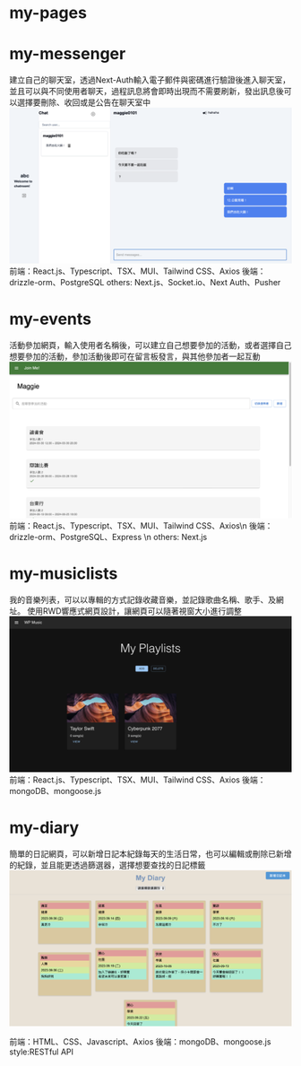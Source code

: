 # my-pages

# my-messenger
建立自己的聊天室，透過Next-Auth輸入電子郵件與密碼進行驗證後進入聊天室，並且可以與不同使用者聊天，過程訊息將會即時出現而不需要刷新，發出訊息後可以選擇要刪除、收回或是公告在聊天室中
![image](https://github.com/maggie0101/my-pages/blob/main/my-messenger-screenshot.png)
前端：React.js、Typescript、TSX、MUI、Tailwind CSS、Axios
後端：drizzle-orm、PostgreSQL
others: Next.js、Socket.io、Next Auth、Pusher

# my-events
活動參加網頁，輸入使用者名稱後，可以建立自己想要參加的活動，或者選擇自己想要參加的活動，參加活動後即可在留言板發言，與其他參加者一起互動
![image](https://github.com/maggie0101/my-pages/blob/main/my-events-screenshot.png)
前端：React.js、Typescript、TSX、MUI、Tailwind CSS、Axios\n
後端：drizzle-orm、PostgreSQL、Express \n
others: Next.js


# my-musiclists
我的音樂列表，可以以專輯的方式記錄收藏音樂，並記錄歌曲名稱、歌手、及網址。
使用RWD響應式網頁設計，讓網頁可以隨著視窗大小進行調整
![image](https://github.com/maggie0101/my-pages/blob/main/my-musiclist-screenshot.png)
前端：React.js、Typescript、TSX、MUI、Tailwind CSS、Axios
後端：mongoDB、mongoose.js



# my-diary
簡單的日記網頁，可以新增日記本紀錄每天的生活日常，也可以編輯或刪除已新增的紀錄，並且能更透過篩選器，選擇想要查找的日記標籤
![image](https://github.com/maggie0101/my-pages/blob/main/my-diary-screenshot.png)

前端：HTML、CSS、Javascript、Axios
後端：mongoDB、mongoose.js
style:RESTful API
